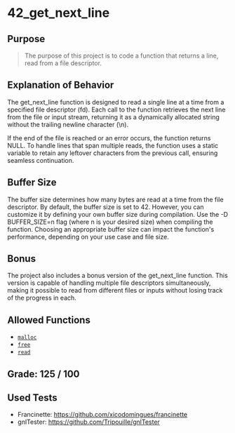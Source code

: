 # 42_get_next_line

## Purpose
>The purpose of this project is to code a function that returns a line, read from a file descriptor.

## Explanation of Behavior
The get_next_line function is designed to read a single line at a time from a specified file descriptor (fd). Each call to the function retrieves the next line from the file or input stream, returning it as a dynamically allocated string without the trailing newline character (\n).

If the end of the file is reached or an error occurs, the function returns NULL. To handle lines that span multiple reads, the function uses a static variable to retain any leftover characters from the previous call, ensuring seamless continuation.

## Buffer Size
The buffer size determines how many bytes are read at a time from the file descriptor. By default, the buffer size is set to 42. However, you can customize it by defining your own buffer size during compilation. Use the -D BUFFER_SIZE=n flag (where n is your desired size) when compiling the function. 
Choosing an appropriate buffer size can impact the function's performance, depending on your use case and file size.

## Bonus
The project also includes a bonus version of the get_next_line function. This version is capable of handling multiple file descriptors simultaneously, making it possible to read from different files or inputs without losing track of the progress in each.

## Allowed Functions

- [`malloc`](https://man7.org/linux/man-pages/man3/free.3.html)
- [`free`](https://man7.org/linux/man-pages/man3/free.3.html)
- [`read`](https://man7.org/linux/man-pages/man2/read.2.html)

## Grade: 125 / 100

## Used Tests

- Francinette: https://github.com/xicodomingues/francinette
- gnlTester: https://github.com/Tripouille/gnlTester

